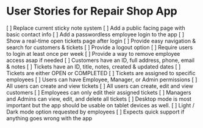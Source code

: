 # User Stories for Repair Shop App

[ ] Replace current sticky note system
[ ] Add a public facing page with basic contact info
[ ] Add a passwordless employee login to the app
[ ] Show a real-time open tickets page after login
[ ] Provide easy navigation & search for customers & tickets
[ ] Provide a logout option
[ ] Require users to login at least once per week
[ ] Provide a way to remove employee access asap if needed
[ ] Customers have an ID, full address, phone, email & notes
[ ] Tickets have an ID, title, notes, created & updated dates
[ ] Tickets are either OPEN or COMPLETED
[ ] Tickets are assigned to specific employees
[ ] Users can have Employee, Manager, or Admin permissions
[ ] All users can create and view tickets
[ ] All users can create, edit and view customers
[ ] Employees can only edit their assigned tickets
[ ] Managers and Admins can view, edit, and delete all tickets
[ ] Desktop mode is most important but the app should be usable on tablet devices as well.
[ ] Light / Dark mode option requested by employees
[ ] Expects quick support if anything goes wrong with the app